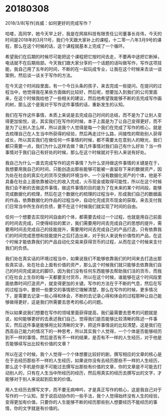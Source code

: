# 20180308

2018/3/8[写作]肖威：如何更好的完成写作？

哈喽，高同学，她今天早上好，我是在网易科技有限责任公司董事长肖伟，今天的时间是2018年的3月11号，我们今天跟大家补上的课程，十二零一八年3月9号的课程，那么在这个时候的话，这个课程就基本上完成了一个循环。

希望我们在后期的时候尽可能把这个课程把它按时间去走，不要再中途把它断掉，电话就不在后期局部。今天我们跟大家分享的一个话题的话叫做写作，写作这项技能，我自己用了五年的时间，不断的在一起玩成专业，让我在这个时候来去谈一谈案例，然后谈一谈关于写作的方法。

在今天这个时间段里面，有一个今日头条的孩子，来去完成一些提问，在提问的过程当中，他觉得我在某些方面做的比较好，然后呢，想要加入到我们的公司里面来，在这个时候我给他了一些相关的建议，然后他希望我能够不断的去完成写作画的树，那么这个是我对于写作这件事情的话，重新发生的认知。

我们在写作这件事情，本质上来说是去完成自己时间的总结，而不是为了让别人变得更加愉悦，说，其实我们在写作的时候，本子上面是为了让自己变得更好，而不是为了让别人怎么样，所以说我个人觉得是每一个我们在完成了写作的核心，就是去梳理自己在人生当中所获得的经验，然后再走过什么路，间接性的帮助别人获得成长，所以其实我们在做任何一件事情的时候，都不需要太在意别人的眼光，我们都只需要一点，我们为什么这样去做？做几件事情对我们自己有什么好处？当一件事情对于我们自己有好处的时候，那么在这个时候就对于别人来说有好处。

我自己为什么一直去完成写作的这件事情？为什么坚持做这件事情的关键是在于，我想要用我自己的时间，只能创造出那些能够可能被一直留存下来的数据资产，因为处在社会的真实化的货币交换的环境当中，一个没有数据化资产的个体，他是不具备在社会上面依靠被动化的收入完成，火币现金或取得可能性，所以在这个时候我们会不断的去做这件事情，做这件事情的目的是为了在未来的某个时间段，能够完成数据化的梳理，然后在这个数据化的梳理的过程当中，形成我们自己的数据画的作品，依靠数据化的作品的过程当中，自动化完成货币现金的获取，来去支付我们日常当中所生存的负债，要不在这个时候我们就实现了时间的自由。

任何一个想要去实现时间自由的个体，都需要去经过一个过程，也就是用自己前面的时间去完成，只使得经验的累计，我们需要用时间去完成自己的思想的提升，需要用时间去完成自己的技能提升，需要用时间去完成自己的产品打造，只有依靠我们的时间完成思想和技能提升之后打造出来，对于别人来说有价值性的产品，在这个时候才能依靠我们的产品自动化交易来获得货币的过程，从而在这个时候来支付我们的负债。

我们处在真实话的环境过程当中，如果说我们不能够依靠我们的时间来去打造出那些真实话，处在社会上面有价值的资产，那么这个时候我们就只能够去依靠我们自己的时间完成湖北的脚印，因为我们没有任何东西能够去帮助我们活的货币，而我们在社会上生存的每一天都要支付货币，所以在这个时候，谁能够在这个时间段里面依靠时间打造资产，就变得更加的关键。写作的方法在于不断的气息，然后在写的过程当中，要把一些要交的事情把它理解清楚，那么在写作的时候，更多情况下，是需要去记录一些心得和体会，不断的去记录心得和体会的过程那种让自己能够做得更好，这是我们所需要去思考的核心的问题。

所以如果说我们想要在写作的领域里面获得提高，我们最需要去思考的问题就是说，如何能够更好的去表述我们自己，觉得我们是否能够比较清晰的陈述一件事实，然后这件事是能够用比较清晰的文字，把这件事情说的比较清楚，这是我们在西高自己能力的情况下的一种思考，所以其实我个人觉得，一个个体是否能够经历到不一样的事情，然后是否有不一样的结果，是否有不一样的人生经历，对于他是否能够续写出比较有价值的文章？

所以在这个时候，我个人觉得一个个体想要比较好的剧，撰写相应的文章的核心是在于去经历那些不一样的人生经历，如果说你没有去经历那些不一样的人生经历，那么这个手机是你是不可能过去撰写出那些有价值的文章，你的文章是不可能去打动别人的，只有在人生当中所经历的经历，然后用真实的经历去撰写出的文字，才能够对于别人来说起到启发的价值。

用人生经历去撰写文字，而不要无病呻吟，才是真正写作的核心，这是我自己对于写作的一个认知，至于说启动协作的一些手法，我个人觉得始终没有人生的经验，变得更加有价值，只要你的人生能够不断的经历那些别人想要经历不能经历的事情，你的文字就是有价值的。
